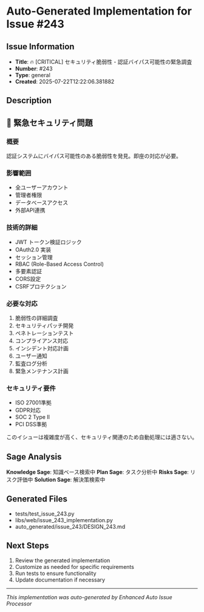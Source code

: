 # Auto-Generated Implementation for Issue #243

## Issue Information
- **Title**: 🔥 [CRITICAL] セキュリティ脆弱性 - 認証バイパス可能性の緊急調査
- **Number**: #243
- **Type**: general
- **Created**: 2025-07-22T12:22:06.381882

## Description
## 🚨 緊急セキュリティ問題

### 概要
認証システムにバイパス可能性のある脆弱性を発見。即座の対応が必要。

### 影響範囲
- 全ユーザーアカウント
- 管理者権限
- データベースアクセス
- 外部API連携

### 技術的詳細
- JWT トークン検証ロジック
- OAuth2.0 実装
- セッション管理
- RBAC (Role-Based Access Control)
- 多要素認証
- CORS設定
- CSRFプロテクション

### 必要な対応
1. 脆弱性の詳細調査
2. セキュリティパッチ開発
3. ペネトレーションテスト
4. コンプライアンス対応
5. インシデント対応計画
6. ユーザー通知
7. 監査ログ分析
8. 緊急メンテナンス計画

### セキュリティ要件
- ISO 27001準拠
- GDPR対応
- SOC 2 Type II
- PCI DSS準拠

このイシューは複雑度が高く、セキュリティ関連のため自動処理には適さない。

## Sage Analysis
**Knowledge Sage**: 知識ベース検索中
**Plan Sage**: タスク分析中
**Risks Sage**: リスク評価中
**Solution Sage**: 解決策検索中

## Generated Files
- tests/test_issue_243.py
- libs/web/issue_243_implementation.py
- auto_generated/issue_243/DESIGN_243.md

## Next Steps
1. Review the generated implementation
2. Customize as needed for specific requirements
3. Run tests to ensure functionality
4. Update documentation if necessary

---
*This implementation was auto-generated by Enhanced Auto Issue Processor*
